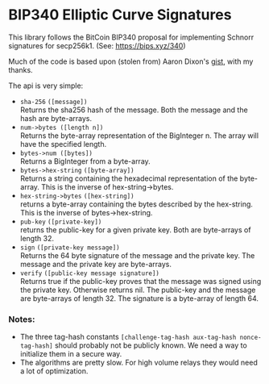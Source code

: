 # BIP340 Elliptic Curve Signatures

This library follows the BitCoin BIP340 proposal for implementing
Schnorr signatures for secp256k1.  (See: https://bips.xyz/340)

Much of the code is based upon (stolen from) Aaron Dixon's [gist](https://gist.github.com/atdixon/7d65042f494683a8f855e735ec4e6203), with my thanks.

The api is very simple:

 * `sha-256`
 `([message])`<br>
   Returns the sha256 hash of the message.
   Both the message and the hash are byte-arrays.
 * `num->bytes ([length n])` <br>
    Returns the byte-array representation of the BigInteger n.
    The array will have the specified length.
 * `bytes->num ([bytes])` <br>
    Returns a BigInteger from a byte-array.
 * `bytes->hex-string`
 `([byte-array])` <br>
   Returns a string containing the hexadecimal
   representation of the byte-array. This is the
   inverse of hex-string->bytes.
 * `hex-string->bytes`
 `([hex-string])` <br>
   returns a byte-array containing the bytes described
   by the hex-string.  This is the inverse of bytes->hex-string.
 * `pub-key`
 `([private-key])` <br>
   returns the public-key for a given private key.
   Both are byte-arrays of length 32.
 * `sign`
 `([private-key message])` <br>
   Returns the 64 byte signature of the message
   and the private key.  The message and the
   private key are byte-arrays.
 * `verify`
 `([public-key message signature])` <br>
   Returns true if the public-key proves that the message was
   signed using the private key.  Otherwise returns nil.
   The public-key and the message are byte-arrays of length 32.
   The signature is a byte-array of length 64.

### Notes:
 * The three tag-hash constants `[challenge-tag-hash aux-tag-hash nonce-tag-hash]` 
should probably not be publicly known.  We need a way to initialize
them in a secure way.
 * The algorithms are pretty slow. For high volume relays
they would need a lot of optimization.
